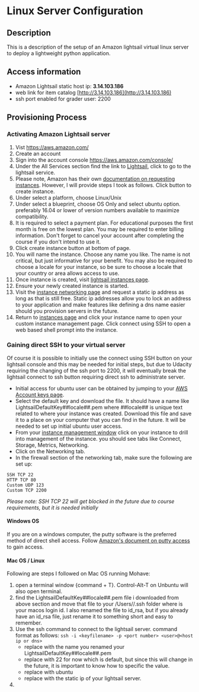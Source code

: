 # Linux Server Configuration

## Description
This is a description of the setup of an Amazon lightsail virtual linux server to deploy a lightweight python application.

## Access information
 - Amazon Lightsail static host ip: **3.14.103.186**
 - web link for item catalog [http://3.14.103.186](http://3.14.103.186)
 - ssh port enabled for grader user:  2200

## Provisioning Process
### Activating Amazon Lightsail server
1. Vist https://aws.amazon.com/
2. Create an account
3. Sign into the account console https://aws.amazon.com/console/
4. Under the All Services section find the link to [Lightsail](https://lightsail.aws.amazon.com/ls/webapp/home/instances), click to go to the lightsail service.
5. Please note, Amazon has their own [documentation on requesting instances](https://lightsail.aws.amazon.com/ls/docs/en/articles/getting-started-with-amazon-lightsail).  However, I will provide steps I took as follows.  Click button to create instance.
6. Under select a platform, choose Linux/Unix
7. Under select a blueprint, choose OS Only and select ubuntu option.  preferably 16.04 or lower of version numbers available to maximize compatibility.
8. It is required to select a payment plan.  For educational purposes the first month is free on the lowest plan.  You may be required to enter billing information.  Don't forget to cancel your account after completing the course if you don't intend to use it.
9. Click create instance button at bottom of page.
10. You will name the instance. Choose any name you like.  The name is not critical, but just informative for your benefit.  You may also be required to choose a locale for your instance, so be sure to choose a locale that your country or area allows access to use.
11. Once instance is created, visit [lightsail instances page](https://lightsail.aws.amazon.com/ls/webapp/home/instances).
12. Ensure your newly created instance is started.
13. Visit the [instance networking page](https://lightsail.aws.amazon.com/ls/webapp/home/networking) and request a static ip address as long as that is still free.  Static ip addresses allow you to lock an address to your application and make features like defining a dns name easier should you provision servers in the future.
14. Return to [instances page](https://lightsail.aws.amazon.com/ls/webapp/home/instances) and click your instance name to open your custom instance management page. Click connect using SSH to open a web based shell prompt into the instance.

### Gaining direct SSH to your virtual server
Of course it is possible to initially use the connect using SSH button on your lightsail console and this may be needed for initial steps, but due to Udacity requiring the changing of the ssh port to 2200, it will eventually break the lightsail connect to ssh button requiring direct ssh to administrate server.
 - Initial access for ubuntu user can be obtained by jumping to your [AWS Account keys page](https://lightsail.aws.amazon.com/ls/webapp/account/keys).
 - Select the default key and download the file.  It should have a name like LightsailDefaultKey##locale##.pem where ##locale## is unique text related to where your instance was created.  Download this file and save it to a place on your computer that you can find in the future.  It will be needed to set up initial ubuntu user access.
 - From your [instance management window](https://lightsail.aws.amazon.com/ls/webapp/home/instances) click on your instance to drill into management of the instance.  you should see tabs like Connect, Storage, Metrics, Networking.
 - Click on the Networking tab.
 - In the firewall section of the networking tab, make sure the following are set up:
```
SSH TCP 22  
HTTP TCP 80
Custom UDP 123
Custom TCP 2200
```
_Please note: SSH TCP 22  will get blocked in the future due to course requirements, but it is needed initially_
#### Windows OS
If you are on a windows computer, the putty software is the preferred method of direct shell access.  Follow [Amazon's document on putty access](https://lightsail.aws.amazon.com/ls/docs/en/articles/lightsail-how-to-set-up-putty-to-connect-using-ssh) to gain access.
#### Mac OS / Linux
Following are steps I followed on Mac OS running Mohave:
1.  open a terminal window {command + T}. Control-Alt-T on Unbuntu will also open terminal.
2.  find the LightsailDefaultKey##locale##.pem file i downloaded from above section and move that file to your /Users/<loginid>/.ssh folder where <loginid> is your macos login id.  I also renamed the file to id_rsa, but if you already have an id_rsa file, just rename it to something short and easy to remember.
3.  Use the ssh command to connect to the lightsail server.  command format as follows:
```ssh -i <keyfilename> -p <port number> <user>@<host ip or dns>```
    * replace <keyfilename> with the name you renamed your LightsailDefaultKey##locale##.pem
    * replace <port number> with 22 for now which is default, but since this will change in the future, it is important to know how to specific the value.
    * replace <user> with ubuntu
    * replace <host ip or dns> with the static ip of your lightsail server.
4.
